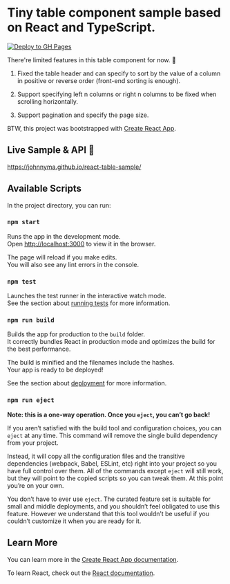 # Tiny table component sample based on React and TypeScript.

[![Deploy to GH Pages](https://github.com/JohnnyMa/react-table-sample/actions/workflows/main.yml/badge.svg)](https://github.com/JohnnyMa/react-table-sample/actions/workflows/main.yml)

There're limited features in this table component for now. 🌱
1. Fixed the table header and can specify to sort by the value of a column in positive or reverse order (front-end sorting is enough).

2. Support specifying left n columns or right n columns to be fixed when scrolling horizontally.

3. Support pagination and specify the page size.

BTW, this project was bootstrapped with [Create React App](https://github.com/facebook/create-react-app).


## Live Sample & API 🚀

https://johnnyma.github.io/react-table-sample/

## Available Scripts

In the project directory, you can run:

### `npm start`

Runs the app in the development mode.\
Open [http://localhost:3000](http://localhost:3000) to view it in the browser.

The page will reload if you make edits.\
You will also see any lint errors in the console.

### `npm test`

Launches the test runner in the interactive watch mode.\
See the section about [running tests](https://facebook.github.io/create-react-app/docs/running-tests) for more information.

### `npm run build`

Builds the app for production to the `build` folder.\
It correctly bundles React in production mode and optimizes the build for the best performance.

The build is minified and the filenames include the hashes.\
Your app is ready to be deployed!

See the section about [deployment](https://facebook.github.io/create-react-app/docs/deployment) for more information.

### `npm run eject`

**Note: this is a one-way operation. Once you `eject`, you can’t go back!**

If you aren’t satisfied with the build tool and configuration choices, you can `eject` at any time. This command will remove the single build dependency from your project.

Instead, it will copy all the configuration files and the transitive dependencies (webpack, Babel, ESLint, etc) right into your project so you have full control over them. All of the commands except `eject` will still work, but they will point to the copied scripts so you can tweak them. At this point you’re on your own.

You don’t have to ever use `eject`. The curated feature set is suitable for small and middle deployments, and you shouldn’t feel obligated to use this feature. However we understand that this tool wouldn’t be useful if you couldn’t customize it when you are ready for it.

## Learn More

You can learn more in the [Create React App documentation](https://facebook.github.io/create-react-app/docs/getting-started).

To learn React, check out the [React documentation](https://reactjs.org/).
